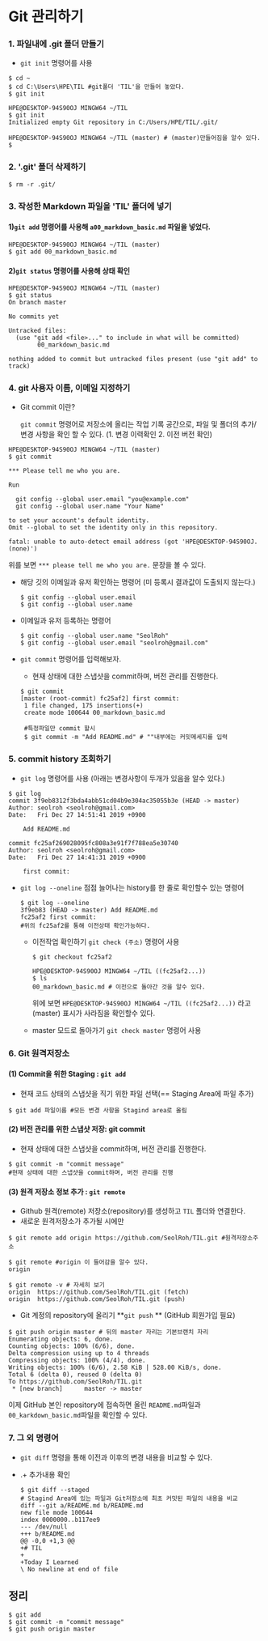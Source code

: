 # Git 관리하기



### 1. 파일내에 .git 폴더 만들기

+ `git init` 명령어를 사용

```shell
$ cd ~
$ cd C:\Users\HPE\TIL #git폴더 'TIL'을 만들어 놓았다.
$ git init
```

```shell
HPE@DESKTOP-94S90OJ MINGW64 ~/TIL
$ git init
Initialized empty Git repository in C:/Users/HPE/TIL/.git/

HPE@DESKTOP-94S90OJ MINGW64 ~/TIL (master) # (master)만들어짐을 알수 있다.
$
```



### 2. '.git' 폴더 삭제하기

```shell
$ rm -r .git/
```



### 3. 작성한 Markdown 파일을 'TIL' 폴더에 넣기

#### 1)`git add` 명령어를 사용해 `a00_markdown_basic.md` 파일을 넣었다.

```shell
HPE@DESKTOP-94S90OJ MINGW64 ~/TIL (master)
$ git add 00_markdown_basic.md
```



#### 2)**`git status` 명령어를 사용해 상태 확인**

```shell
HPE@DESKTOP-94S90OJ MINGW64 ~/TIL (master)
$ git status
On branch master

No commits yet

Untracked files:
  (use "git add <file>..." to include in what will be committed)
        00_markdown_basic.md

nothing added to commit but untracked files present (use "git add" to track)
```



### 4. git 사용자 이름, 이메일 지정하기

+ Git commit 이란?

  `git commit` 명령어로 저장소에 올리는 작업 기록 공간으로, 파일 및 폴더의 추가/변경 사항을 확인 할 수 있다. (1. 변경 이력확인  2. 이전 버전 확인)

```shell
HPE@DESKTOP-94S90OJ MINGW64 ~/TIL (master)
$ git commit

*** Please tell me who you are.

Run

  git config --global user.email "you@example.com"
  git config --global user.name "Your Name"

to set your account's default identity.
Omit --global to set the identity only in this repository.

fatal: unable to auto-detect email address (got 'HPE@DESKTOP-94S90OJ.(none)')

```

위를 보면 `*** please tell me who you are.` 문장을 볼 수 있다.



+ 해당 깃의 이메일과 유저 확인하는 명령어 (미 등록시 결과값이 도출되지 않는다.)

  ```shell
  $ git config --global user.email
  $ git config --global user.name
  ```



+ 이메일과 유저 등록하는 명령어

  ```shell
  $ git config --global user.name "SeolRoh"
  $ git config --global user.email "seolroh@gmail.com"
  ```




+ `git commit` 명령어를 입력해보자.

  
  + 현재 상태에 대한 스냅샷을 commit하며, 버전 관리를 진행한다.
  
  ```shell
  $ git commit
  [master (root-commit) fc25af2] first commit:
   1 file changed, 175 insertions(+)
   create mode 100644 00_markdown_basic.md
   
   #특정파일만 commit 할시
   $ git commit -m "Add README.md" # ""내부에는 커밋메세지를 입력
  ```



### 5. commit history 조회하기

+ `git log` 명령어를 사용 (아래는 변경사항이 두개가 있음을 알수 있다.)

```shell
$ git log
commit 3f9eb8312f3bda4abb51cd04b9e304ac35055b3e (HEAD -> master)
Author: seolroh <seolroh@gmail.com>
Date:   Fri Dec 27 14:51:41 2019 +0900

    Add README.md

commit fc25af269028095fc808a3e91f7f788ea5e30740
Author: seolroh <seolroh@gmail.com>
Date:   Fri Dec 27 14:41:31 2019 +0900

    first commit:
```



+ `git log --oneline` 점점 늘어나는 history를 한 줄로 확인할수 있는 명령어

  ```shell
  $ git log --oneline
  3f9eb83 (HEAD -> master) Add README.md
  fc25af2 first commit:
  #위의 fc25af2를 통해 이전상태 확인가능하다.
  ```

  + 이전작업 확인하기 `git check (주소)` 명령어 사용

    ```shell
    $ git checkout fc25af2
    
    HPE@DESKTOP-94S90OJ MINGW64 ~/TIL ((fc25af2...)) 
    $ ls
    00_markdown_basic.md # 이전으로 돌아간 것을 알수 있다.
    ```

    위에 보면 `HPE@DESKTOP-94S90OJ MINGW64 ~/TIL ((fc25af2...))` 라고 (master) 표시가 사라짐을 확인할수 있다.

    

  + master 모드로 돌아가기 `git check master` 명령어 사용



### 6.  Git 원격저장소

#### (1)  Commit을 위한 Staging : `git add`

+ 현재 코드 상태의 스냅샷을 직기 위한 파일 선택(== Staging Area에 파일 추가)

```shell
$ git add 파일이름 #모든 변경 사항을 Stagind area로 올림
```



#### (2) 버전 관리를 위한 스냅샷 저장: git commit

+ 현재 상태에 대한 스냅샷을 commit하며, 버전 관리를 진행한다.

```shell
$ git commit -m "commit message" 
#현재 상태에 대한 스냅샷을 commit하며, 버전 관리를 진행
```



#### (3) 원격 저장소 정보 추가 : `git remote`

+ Github 원격(remote) 저장소(repository)를 생성하고 `TIL` 폴더와 연결한다.
+ 새로운 원격저장소가 추가될 시에만 

```shell
$ git remote add origin https://github.com/SeolRoh/TIL.git #원격저장소주소

$ git remote #origin 이 들어감을 알수 있다.
origin

$ git remote -v # 자세히 보기
origin  https://github.com/SeolRoh/TIL.git (fetch)
origin  https://github.com/SeolRoh/TIL.git (push)
```



+ Git 계정의 repository에 올리기 **`git push` ** (GitHub 회원가입 필요)

```shell
$ git push origin master # 뒤의 master 자리는 기본브랜치 자리
Enumerating objects: 6, done.
Counting objects: 100% (6/6), done.
Delta compression using up to 4 threads
Compressing objects: 100% (4/4), done.
Writing objects: 100% (6/6), 2.58 KiB | 528.00 KiB/s, done.
Total 6 (delta 0), reused 0 (delta 0)
To https://github.com/SeolRoh/TIL.git
 * [new branch]      master -> master
```

 이제 GitHub 본인 repository에 접속하면 올린 `README.md`파일과 `00_karkdown_basic.md`파일을 확인할 수 있다.



### 7. 그 외 명령어

+  `git diff`  명령을 통해 이전과 이후의 변경 내용을 비교할 수 있다.

+ .+ 추가내용 확인 

  ```shell
  $ git diff --staged 
  # Stagind Area에 있는 파일과 Git저장소에 최초 커밋된 파일의 내용을 비교
  diff --git a/README.md b/README.md
  new file mode 100644
  index 0000000..b117ee9
  --- /dev/null
  +++ b/README.md
  @@ -0,0 +1,3 @@
  +# TIL
  +
  +Today I Learned
  \ No newline at end of file
  ```

  

## 정리

```shell
$ git add
$ git commit -m "commit message" 
$ git push origin master
```

